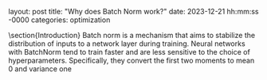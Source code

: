 layout: post
title: "Why does Batch Norm work?"
date: 2023-12-21 hh:mm:ss -0000
categories: optimization

\section{Introduction}
Batch norm is a mechanism that aims to stabilize the distribution of inputs to a network layer during training. Neural networks with BatchNorm tend to train faster and are less sensitive to the choice of hyperparameters. Specifically, they convert the first two moments to mean 0 and variance one

